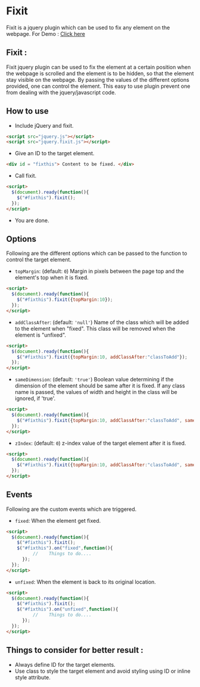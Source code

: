 # Fixit

Fixit is a jquery plugin which can be used to fix any element on the webpage.
For Demo : [Click here](http://itsprakash87.github.io/demo/fixit/index.html)


## Fixit : 

Fixit jquery plugin can be used to fix the element at a certain position when the webpage is scrolled and the element is to be hidden, so that the element stay visible on the webpage.
By passing the values of the different options provided, one can control the element.
This easy to use plugin prevent one from dealing with the jquery/javascript code.

## How to use

- Include jQuery and fixit.

```html
<script src="jquery.js"></script>
<script src="jquery.fixit.js"></script>
```

- Give an ID to the target element.

```html
<div id = "fixthis"> Content to be fixed. </div>
```

- Call fixit.

```html
<script>
  $(document).ready(function(){
    $("#fixthis").fixit();
  });
</script>
```

- You are done.

## Options

Following are the different options which can be passed to the function to control the target element.

- `topMargin`: (default: `0`) Margin in pixels between the page top and the element's top when it is fixed.

```html
<script>
  $(document).ready(function(){
    $("#fixthis").fixit({topMargin:10});
  });
</script>
```

- `addClassAfter`: (default: `'null'`) Name of the class which will be added to the element when "fixed". This class will be removed when the element is "unfixed".

```html
<script>
  $(document).ready(function(){
    $("#fixthis").fixit({topMargin:10, addClassAfter:"classToAdd"});
  });
</script>
```

- `sameDimension`: (default: `'true'`) Boolean value determining if the dimension of the element should be same after it is fixed. If any class name is passed, the values of width and height in the class will be ignored, if 'true'.

```html
<script>
  $(document).ready(function(){
    $("#fixthis").fixit({topMargin:10, addClassAfter:"classToAdd", sameDimension:true});
  });
</script>
```

- `zIndex`: (default: `0`) z-index value of the target element after it is fixed.

```html
<script>
  $(document).ready(function(){
    $("#fixthis").fixit({topMargin:10, addClassAfter:"classToAdd", sameDimension:true, zIndex : 50});
  });
</script>
```

## Events

Following are the custom events which are triggered.

- `fixed`: When the element get fixed.

```html
<script>
  $(document).ready(function(){
    $("#fixthis").fixit();
    $("#fixthis").on("fixed",function(){
		  // 	Things to do....
	  });
  });
</script>
```

- `unfixed`: When the element is back to its original location.

```html
<script>
  $(document).ready(function(){
    $("#fixthis").fixit();
    $("#fixthis").on("unfixed",function(){
		  // 	Things to do....
	  });
  });
</script>
```

## Things to consider for better result :

- Always define ID for the target elements.
- Use class to style the target element and avoid styling using ID or inline style attribute. 

